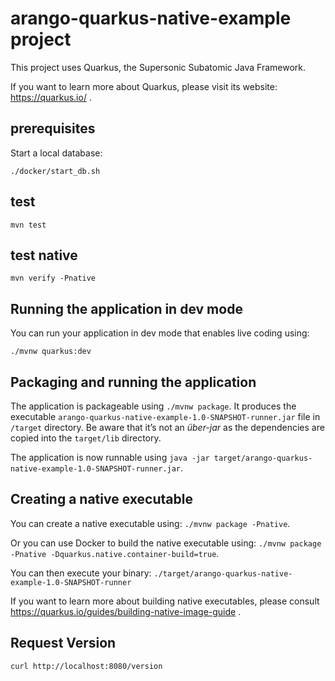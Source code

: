 # arango-quarkus-native-example project

This project uses Quarkus, the Supersonic Subatomic Java Framework.

If you want to learn more about Quarkus, please visit its website: https://quarkus.io/ .

## prerequisites

Start a local database:

```shell script
./docker/start_db.sh
``` 

## test

```shell script
mvn test
```

## test native

```shell script
mvn verify -Pnative
```

## Running the application in dev mode

You can run your application in dev mode that enables live coding using:
```
./mvnw quarkus:dev
```

## Packaging and running the application

The application is packageable using `./mvnw package`.
It produces the executable `arango-quarkus-native-example-1.0-SNAPSHOT-runner.jar` file in `/target` directory.
Be aware that it’s not an _über-jar_ as the dependencies are copied into the `target/lib` directory.

The application is now runnable using `java -jar target/arango-quarkus-native-example-1.0-SNAPSHOT-runner.jar`.

## Creating a native executable

You can create a native executable using: `./mvnw package -Pnative`.

Or you can use Docker to build the native executable using: `./mvnw package -Pnative -Dquarkus.native.container-build=true`.

You can then execute your binary: `./target/arango-quarkus-native-example-1.0-SNAPSHOT-runner`

If you want to learn more about building native executables, please consult https://quarkus.io/guides/building-native-image-guide .


## Request Version

```shell script
curl http://localhost:8080/version
```
